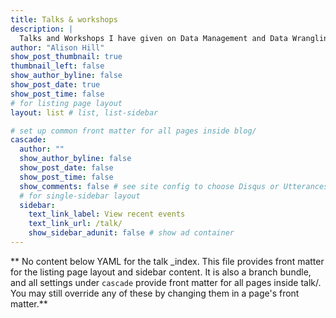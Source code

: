 ```yaml
---
title: Talks & workshops
description: |
  Talks and Workshops I have given on Data Management and Data Wrangling in #rstats.
author: "Alison Hill"
show_post_thumbnail: true
thumbnail_left: false
show_author_byline: false
show_post_date: true
show_post_time: false
# for listing page layout
layout: list # list, list-sidebar

# set up common front matter for all pages inside blog/
cascade:
  author: ""
  show_author_byline: false
  show_post_date: false
  show_post_time: false
  show_comments: false # see site config to choose Disqus or Utterances
  # for single-sidebar layout
  sidebar:
    text_link_label: View recent events
    text_link_url: /talk/
    show_sidebar_adunit: false # show ad container
---
```


** No content below YAML for the talk _index. This file provides front matter for the listing page layout and sidebar content. It is also a branch bundle, and all settings under `cascade` provide front matter for all pages inside talk/. You may still override any of these by changing them in a page's front matter.**
